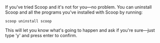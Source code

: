 If you've tried Scoop and it's not for you—no problem. You can uninstall Scoop and all the programs you've installed with Scoop by running:

    scoop uninstall scoop

This will let you know what's going to happen and ask if you're sure—just type 'y' and press enter to confirm.

